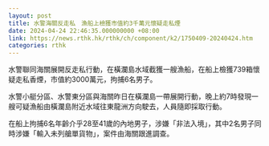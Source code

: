 ```yaml
---
layout: post
title: 水警海關反走私　漁船上檢獲市值約3千萬元懷疑走私煙
date: 2024-04-24 22:46:35.000000000 +08:00
link: https://news.rthk.hk/rthk/ch/component/k2/1750409-20240424.htm
categories: rthk
---
```


水警聯同海關展開反走私行動，在橫瀾島水域截獲一艘漁船，在船上檢獲739箱懷疑走私香煙，市值約3000萬元，拘捕6名男子。

水警小艇分區、水警東分區與海關昨日在橫瀾島一帶展開行動，晚上約7時發現一艘可疑漁船由橫瀾島附近水域往東龍洲方向駛去，人員隨即採取行動。

在船上拘捕6名年齡介乎28至41歲的內地男子，涉嫌「非法入境」，其中2名男子同時涉嫌「輸入未列艙單貨物」，案件由海關跟進調查。
